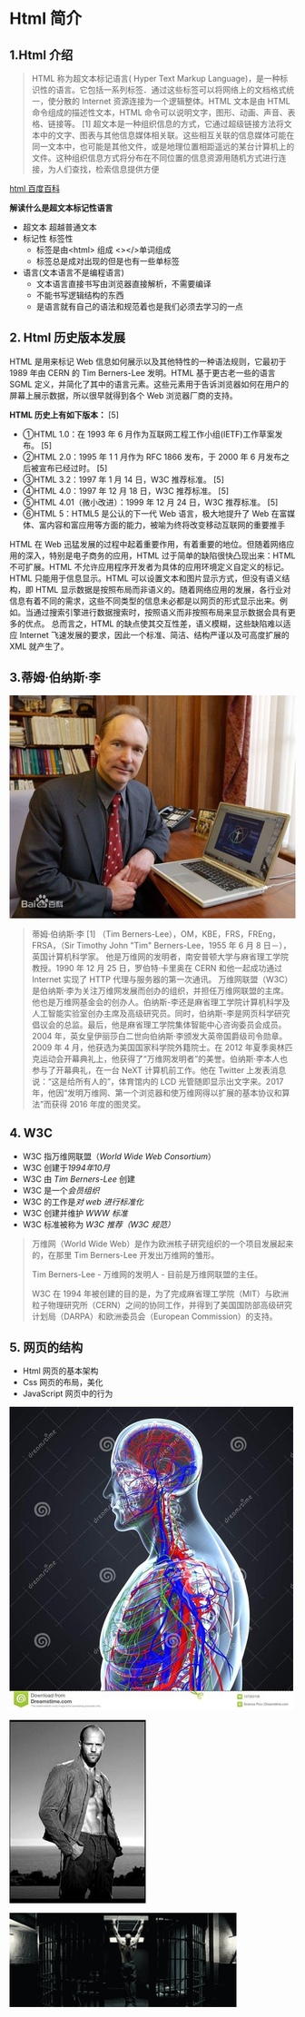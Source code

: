 # Html 简介

## 1.Html 介绍

> HTML 称为超文本标记语言( Hyper Text Markup Language)，是一种标识性的语言。它包括一系列标签．通过这些标签可以将网络上的文档格式统一，使分散的 Internet 资源连接为一个逻辑整体。HTML 文本是由 HTML 命令组成的描述性文本，HTML 命令可以说明文字，图形、动画、声音、表格、链接等。 [1]
> 超文本是一种组织信息的方式，它通过超级链接方法将文本中的文字、图表与其他信息媒体相关联。这些相互关联的信息媒体可能在同一文本中，也可能是其他文件，或是地理位置相距遥远的某台计算机上的文件。这种组织信息方式将分布在不同位置的信息资源用随机方式进行连接，为人们查找，检索信息提供方便

[html 百度百科](https://baike.baidu.com/item/HTML/97049?fr=aladdin)

**解读什么是超文本标记性语言**

- 超文本 超越普通文本
- 标记性 标签性
  - 标签是由\<html> 组成 <></>单词组成
  - 标签总是成对出现的但是也有一些单标签
- 语言(文本语言不是编程语言)
  - 文本语言直接书写由浏览器直接解析，不需要编译
  - 不能书写逻辑结构的东西
  - 是语言就有自己的语法和规范着也是我们必须去学习的一点

## 2. Html 历史版本发展

HTML 是用来标记 Web 信息如何展示以及其他特性的一种语法规则，它最初于 1989 年由 CERN 的 Tim Berners-Lee 发明。HTML 基于更古老一些的语言 SGML 定义，并简化了其中的语言元素。这些元素用于告诉浏览器如何在用户的屏幕上展示数据，所以很早就得到各个 Web 浏览器厂商的支持。

**HTML 历史上有如下版本：** [5]

- ①HTML 1.0：在 1993 年 6 月作为互联网工程工作小组(IETF)工作草案发布。 [5]
- ②HTML 2.0：1995 年 1 1 月作为 RFC 1866 发布，于 2000 年 6 月发布之后被宣布已经过时。 [5]
- ③HTML 3.2：1997 年 1 月 14 日，W3C 推荐标准。 [5]
- ④HTML 4.0：1997 年 12 月 18 日，W3C 推荐标准。 [5]
- ⑤HTML 4.01（微小改进）：1999 年 12 月 24 日，W3C 推荐标准。 [5]
- ⑥HTML 5：HTML5 是公认的下一代 Web 语言，极大地提升了 Web 在富媒体、富内容和富应用等方面的能力，被喻为终将改变移动互联网的重要推手

HTML 在 Web 迅猛发展的过程中起着重要作用，有着重要的地位。但随着网络应用的深入，特别是电子商务的应用，HTML 过于简单的缺陷很快凸现出来：HTML 不可扩展。HTML 不允许应用程序开发者为具体的应用环境定义自定义的标记。HTML 只能用于信息显示。HTML 可以设置文本和图片显示方式，但没有语义结构，即 HTML 显示数据是按照布局而非语义的。随着网络应用的发展，各行业对信息有着不同的需求，这些不同类型的信息未必都是以网页的形式显示出来。例如。当通过搜索引擎进行数据搜索时，按照语义而非按照布局来显示数据会具有更多的优点。
总而言之，HTML 的缺点使其交互性差，语义模糊，这些缺陷难以适应 Internet 飞速发展的要求，因此一个标准、简洁、结构严谨以及可高度扩展的 XML 就产生了。

## 3.蒂姆·伯纳斯·李

![](./_media/1.jpg)

> 蒂姆·伯纳斯·李 [1] （Tim Berners-Lee），OM，KBE，FRS，FREng，FRSA，（Sir Timothy John "Tim" Berners-Lee，1955 年 6 月 8 日－），英国计算机科学家。
> 他是万维网的发明者，南安普顿大学与麻省理工学院教授。1990 年 12 月 25 日，罗伯特·卡里奥在 CERN 和他一起成功通过 Internet 实现了 HTTP 代理与服务器的第一次通讯。
> 万维网联盟（W3C）是伯纳斯·李为关注万维网发展而创办的组织，并担任万维网联盟的主席。他也是万维网基金会的创办人。伯纳斯-李还是麻省理工学院计算机科学及人工智能实验室创办主席及高级研究员。同时，伯纳斯-李是网页科学研究倡议会的总监。最后，他是麻省理工学院集体智能中心咨询委员会成员。
> 2004 年，英女皇伊丽莎白二世向伯纳斯·李颁发大英帝国爵级司令勋章。2009 年 4 月，他获选为美国国家科学院外籍院士。在 2012 年夏季奥林匹克运动会开幕典礼上，他获得了“万维网发明者”的美誉。伯纳斯·李本人也参与了开幕典礼，在一台 NeXT 计算机前工作。他在 Twitter 上发表消息说：“这是给所有人的”，体育馆内的 LCD 光管随即显示出文字来。2017 年，他因“发明万维网、第一个浏览器和使万维网得以扩展的基本协议和算法”而获得 2016 年度的图灵奖。

## 4. W3C

- W3C 指万维网联盟（*World Wide Web Consortium*）
- W3C 创建于*1994年10月*
- W3C 由 *Tim Berners-Lee* 创建
- W3C 是一个*会员组织*
- W3C 的工作是*对 web 进行标准化*
- W3C 创建并维护 *WWW 标准*
- W3C 标准被称为 *W3C 推荐（W3C 规范）*

> 万维网（World Wide Web）是作为欧洲核子研究组织的一个项目发展起来的，在那里 Tim Berners-Lee 开发出万维网的雏形。
>
> Tim Berners-Lee - 万维网的发明人 - 目前是万维网联盟的主任。
>
> W3C 在 1994 年被创建的目的是，为了完成麻省理工学院（MIT）与欧洲粒子物理研究所（CERN）之间的协同工作，并得到了美国国防部高级研究计划局（DARPA）和欧洲委员会（European Commission）的支持。

## 5. 网页的结构

+ Html  网页的基本架构
+ Css  网页的布局，美化
+ JavaScript  网页中的行为

![img](_media/u=2328532385,1114294957&fm=26&gp=0.jpg)

![img](_media/u=97030798,4089890609&fm=26&gp=0.jpg)

![](_media/timg3.gif)

